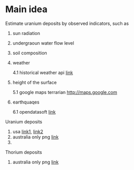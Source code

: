 # Main idea

Estimate uranium deposits by observed indicators, such as 

1) sun radiation
2) undergraoun water flow level
3) soil composition 
4) weather

   4.1 historical weather api [link](https://open-meteo.com/en/docs/historical-weather-api#location_mode=csv_coordinates&timezone=Asia%2FBangkok)
5) height of the surface
   
   5.1 google maps terrarian http://maps.google.com
6) earthquaqes

   6.1 opendatasoft [link](https://public.opendatasoft.com/explore/dataset/significant-earthquake-database/table/?location=8,41.81636,46.7688&basemap=jawg.light)
   
Uranium deposits

1) usa [link1](https://www.arcgis.com/home/item.html?id=1ddc80916bb742cfb439fef2cfe56b8d), [link2](https://www.sciencebase.gov/catalog/item/5d1ce678e4b0941bde64cd71)
2) australia only png [link](https://www.ga.gov.au/digital-publication/aecr2021/uranium-and-thorium)
3) 

Thorium deposits
1) australia only png [link](https://www.ga.gov.au/digital-publication/aecr2021/uranium-and-thorium)
